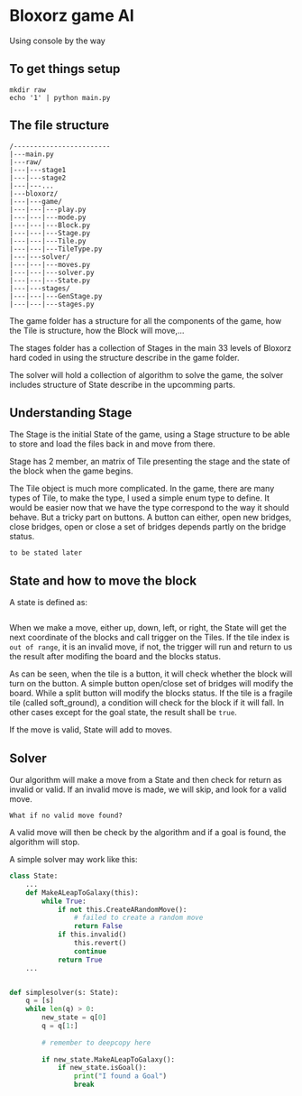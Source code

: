 # Bloxorz game AI

Using console by the way

## To get things setup

```
mkdir raw
echo '1' | python main.py
```

## The file structure

```
/------------------------
|---main.py
|---raw/
|---|---stage1
|---|---stage2
|---|---...
|---bloxorz/
|---|---game/
|---|---|---play.py
|---|---|---mode.py
|---|---|---Block.py
|---|---|---Stage.py
|---|---|---Tile.py
|---|---|---TileType.py
|---|---solver/
|---|---|---moves.py
|---|---|---solver.py
|---|---|---State.py
|---|---stages/
|---|---|---GenStage.py
|---|---|---stages.py
```

The game folder has a structure for all the components of the game, how the Tile is structure, how the Block will move,...

The stages folder has a collection of Stages in the main 33 levels of Bloxorz hard coded in using the structure describe in the game folder.

The solver will hold a collection of algorithm to solve the game, the solver includes structure of State describe in the upcomming parts.

## Understanding Stage

The Stage is the initial State of the game, using a Stage structure to be able to store and load the files back in and move from there.

Stage has 2 member, an matrix of Tile presenting the stage and the state of the block when the game begins.

The Tile object is much more complicated. In the game, there are many types of Tile, to make the type, I used a simple enum type to define.
It would be easier now that we have the type correspond to the way it should behave. But a tricky part on buttons.
A button can either, open new bridges, close bridges, open or close a set of bridges depends partly on the bridge status.

`to be stated later`

## State and how to move the block

A state is defined as:

```
```

When we make a move, either up, down, left, or right, the State will get the next coordinate of the blocks and call trigger on the Tiles.
If the tile index is `out of range`, it is an invalid move, if not, the trigger will run and return to us the result after modifing the board and the blocks status.

As can be seen, when the tile is a button, it will check whether the block will turn on the button.
A simple button open/close set of bridges will modify the board.
While a split button will modify the blocks status.
If the tile is a fragile tile (called soft_ground), a condition will check for the block if it will fall.
In other cases except for the goal state, the result shall be `true`.

If the move is valid, State will add to moves.

## Solver

Our algorithm will make a move from a State and then check for return as invalid or valid.
If an invalid move is made, we will skip, and look for a valid move.

`What if no valid move found?`

A valid move will then be check by the algorithm and if a goal is found, the algorithm will stop.

A simple solver may work like this:


```python
class State:
    ...
    def MakeALeapToGalaxy(this):
        while True:
            if not this.CreateARandomMove():
                # failed to create a random move
                return False
            if this.invalid()
                this.revert()
                continue
            return True
    ...


def simplesolver(s: State):
    q = [s]
    while len(q) > 0:
        new_state = q[0]
        q = q[1:]
        
        # remember to deepcopy here
        
        if new_state.MakeALeapToGalaxy():
            if new_state.isGoal():
                print("I found a Goal")
                break
```



